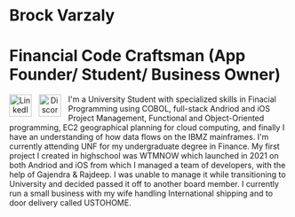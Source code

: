 # Brock Varzaly
<link rel="stylesheet" href="https://github.com/BinaryTheory/BinaryTheory/blob/main/styles.css">
<div class="content">
  <h1 class="title">
    Financial Code Craftsman (App Founder/ Student/ Business Owner)
    <div class="aurora">
      <div class="aurora__item"></div>
      <div class="aurora__item"></div>
      <div class="aurora__item"></div>
      <div class="aurora__item"></div>
    </div>
  </h1>
</div>

<link rel="CSS" href="CSSCode">
<p align="center">          
  <a href="https://www.linkedin.com/in/brock-varzaly-014b812aa/">
    <img align="left" alt="LinkedIn Link" width="40px" title="LinkedIn" src="https://cdn.jsdelivr.net/gh/devicons/devicon@latest/icons/linkedin/linkedin-original.svg" style="padding-right:10px;" /></a>
  <a href="https://discord.com/users/binarytheory">
    <img align="left" alt="Discord Add Link" width="40px" title="Discord" src="https://cdn.simpleicons.org/discord/5865F2.svg" style="padding-right:10px;"/></a> 
  
</p>


I'm a University Student with specialized skills in Finacial Programming using COBOL, full-stack Andriod and iOS Project Management, Functional and Object-Oriented programming,  EC2 geographical planning for cloud computing, and finally I have an understanding of how data flows on the IBMZ mainframes. I'm currently attending UNF for my undergraduate degree in Finance. My first project I created in highschool was WTMNOW which launched in 2021 on both Andriod and iOS from which I managed a team of developers, with the help of Gajendra & Rajdeep. I was unable to manage it while transitioning to University and decided passed it off to another board member. I currently run a small business with my wife handling International shipping and to door delivery called USTOHOME.
